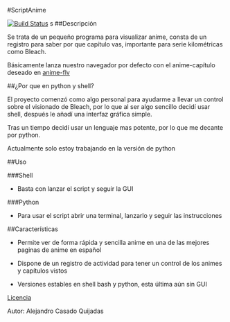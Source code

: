 #ScriptAnime

[![Build Status](https://travis-ci.org/acasadoquijada/anime-script.svg?branch=master)](https://travis-ci.org/acasadoquijada/anime-script)
s
##Descripción

Se trata de un pequeño programa para visualizar anime, consta de un registro para saber por que capítulo vas, importante para serie kilométricas como Bleach.

Básicamente lanza nuestro navegador por defecto con el anime-capítulo deseado en [anime-flv](http://animeflv.net/)

##¿Por que en python y shell?

El proyecto comenzó como algo personal para ayudarme a llevar un control sobre el visionado de Bleach, por lo que al ser algo sencillo decidí usar shell, después le añadí una interfaz gráfica simple.

Tras un tiempo decidí usar un lenguaje mas potente, por lo que me decante por python.

Actualmente solo estoy trabajando en la versión de python


##Uso

###Shell

* Basta con lanzar el script y seguir la GUI

###Python

* Para usar el script abrir una terminal, lanzarlo y seguir las instrucciones

##Características

* Permite ver de forma rápida y sencilla anime en una de las mejores paginas de anime en español

* Dispone de un registro de actividad para tener un control de los animes y capítulos vistos

* Versiones estables en shell bash y python, esta última aún sin GUI

[Licencia](LICENSE)

Autor: Alejandro Casado Quijadas
